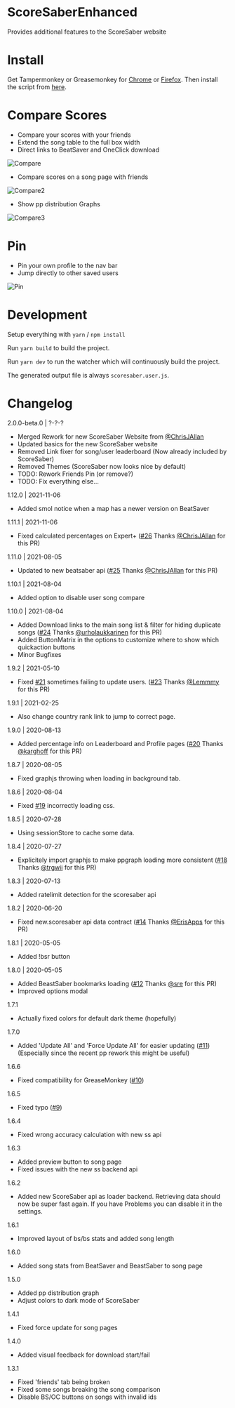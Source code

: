 # ScoreSaberEnhanced
Provides additional features to the ScoreSaber website

# Install
Get Tampermonkey or Greasemonkey for [Chrome](https://chrome.google.com/webstore/detail/tampermonkey/dhdgffkkebhmkfjojejmpbldmpobfkfo) or [Firefox](https://addons.mozilla.org/firefox/addon/tampermonkey/). Then install the script from [here](https://github.com/Splamy/ScoreSaberEnhanced/raw/master/scoresaber.user.js).

# Compare Scores
- Compare your scores with your friends
- Extend the song table to the full box width
- Direct links to BeatSaver and OneClick download

![Compare](https://i.imgur.com/3xy8FQo.png)

- Compare scores on a song page with friends

![Compare2](https://i.imgur.com/ZtCGEbx.png)

- Show pp distribution Graphs

![Compare3](https://i.imgur.com/KQNqWFg.png)

# Pin
- Pin your own profile to the nav bar
- Jump directly to other saved users

![Pin](https://i.imgur.com/2B0GLwi.png)


# Development

Setup everything with `yarn` / `npm install`

Run `yarn build` to build the project.

Run `yarn dev` to run the watcher which will continuously build the project.

The generated output file is always `scoresaber.user.js`.

# Changelog

2.0.0-beta.0 | ?-?-?
 - Merged Rework for new ScoreSaber Website from [@ChrisJAllan](https://github.com/ChrisJAllan)
 - Updated basics for the new ScoreSaber website
 - Removed Link fixer for song/user leaderboard (Now already included by ScoreSaber)
 - Removed Themes (ScoreSaber now looks nice by default)
 - TODO: Rework Friends Pin (or remove?)
 - TODO: Fix everything else...

1.12.0 | 2021-11-06
 - Added smol notice when a map has a newer version on BeatSaver

1.11.1 | 2021-11-06
 - Fixed calculated percentages on Expert+ ([#26](https://github.com/Splamy/ScoreSaberEnhanced/pull/25) Thanks [@ChrisJAllan](https://github.com/ChrisJAllan) for this PR)

1.11.0 | 2021-08-05
 - Updated to new beatsaber api ([#25](https://github.com/Splamy/ScoreSaberEnhanced/pull/25) Thanks [@ChrisJAllan](https://github.com/ChrisJAllan) for this PR)

1.10.1 | 2021-08-04
 - Added option to disable user song compare

1.10.0 | 2021-08-04
 - Added Download links to the main song list & filter for hiding duplicate songs ([#24](https://github.com/Splamy/ScoreSaberEnhanced/pull/24) Thanks [@urholaukkarinen](https://github.com/urholaukkarinen) for this PR)
 - Added ButtonMatrix in the options to customize where to show which quickaction buttons
 - Minor Bugfixes

1.9.2 | 2021-05-10
 - Fixed [#21](https://github.com/Splamy/ScoreSaberEnhanced/issues/21) sometimes failing to update users. ([#23](https://github.com/Splamy/ScoreSaberEnhanced/pull/23) Thanks [@Lemmmy](https://github.com/Lemmmy) for this PR)

1.9.1 | 2021-02-25
 - Also change country rank link to jump to correct page.

1.9.0 | 2020-08-13
 - Added percentage info on Leaderboard and Profile pages ([#20](https://github.com/Splamy/ScoreSaberEnhanced/pull/20) Thanks [@karghoff](https://github.com/karghoff) for this PR)

1.8.7 | 2020-08-05
 - Fixed graphjs throwing when loading in background tab.

1.8.6 | 2020-08-04
 - Fixed [#19](https://github.com/Splamy/ScoreSaberEnhanced/issues/19) incorrectly loading css.

1.8.5 | 2020-07-28
 - Using sessionStore to cache some data.

1.8.4 | 2020-07-27
 - Explicitely import graphjs to make ppgraph loading more consistent ([#18](https://github.com/Splamy/ScoreSaberEnhanced/pull/18) Thanks [@trgwii](https://github.com/trgwii) for this PR)

1.8.3 | 2020-07-13
 - Added ratelimit detection for the scoresaber api

1.8.2 | 2020-06-20
 - Fixed new.scoresaber api data contract ([#14](https://github.com/Splamy/ScoreSaberEnhanced/pull/14) Thanks [@ErisApps](https://github.com/ErisApps) for this PR)

1.8.1 | 2020-05-05
 - Added !bsr button

1.8.0 | 2020-05-05
 - Added BeastSaber bookmarks loading ([#12](https://github.com/Splamy/ScoreSaberEnhanced/pull/12) Thanks [@sre](https://github.com/sre) for this PR)
 - Improved options modal

1.7.1
 - Actually fixed colors for default dark theme (hopefully)

1.7.0
 - Added 'Update All' and 'Force Update All' for easier updating ([#11](https://github.com/Splamy/ScoreSaberEnhanced/issues/11))  
   (Especially since the recent pp rework this might be useful)

1.6.6
 - Fixed compatibility for GreaseMonkey ([#10](https://github.com/Splamy/ScoreSaberEnhanced/issues/10))

1.6.5
 - Fixed typo ([#9](https://github.com/Splamy/ScoreSaberEnhanced/issues/9))

1.6.4
 - Fixed wrong accuracy calculation with new ss api

1.6.3
 - Added preview button to song page
 - Fixed issues with the new ss backend api

1.6.2
 - Added new ScoreSaber api as loader backend.
   Retrieving data should now be super fast again.
   If you have Problems you can disable it in the settings.

1.6.1
 - Improved layout of bs/bs stats and added song length

1.6.0
 - Added song stats from BeatSaver and BeastSaber to song page

1.5.0
 - Added pp distribution graph
 - Adjust colors to dark mode of ScoreSaber

1.4.1
 - Fixed force update for song pages

1.4.0
 - Added visual feedback for download start/fail

1.3.1
 - Fixed 'friends' tab being broken
 - Fixed some songs breaking the song comparison
 - Disable BS/OC buttons on songs with invalid ids
